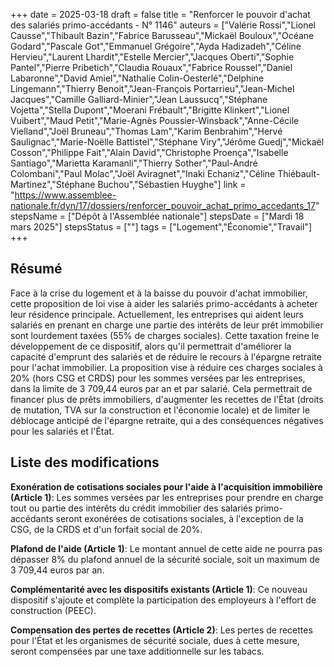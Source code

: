 +++
date = 2025-03-18
draft = false
title = "Renforcer le pouvoir d'achat des salariés primo-accédants - N° 1146"
auteurs = ["Valérie Rossi","Lionel Causse","Thibault Bazin","Fabrice Barusseau","Mickaël Bouloux","Océane Godard","Pascale Got","Emmanuel Grégoire","Ayda Hadizadeh","Céline Hervieu","Laurent Lhardit","Estelle Mercier","Jacques Oberti","Sophie Pantel","Pierre Pribetich","Claudia Rouaux","Fabrice Roussel","Daniel Labaronne","David Amiel","Nathalie Colin-Oesterlé","Delphine Lingemann","Thierry Benoit","Jean-François Portarrieu","Jean-Michel Jacques","Camille Galliard-Minier","Jean Laussucq","Stéphane Vojetta","Stella Dupont","Moerani Frébault","Brigitte Klinkert","Lionel Vuibert","Maud Petit","Marie-Agnès Poussier-Winsback","Anne-Cécile Vielland","Joël Bruneau","Thomas Lam","Karim Benbrahim","Hervé Saulignac","Marie-Noëlle Battistel","Stéphane Viry","Jérôme Guedj","Mickaël Cosson","Philippe Fait","Alain David","Christophe Proença","Isabelle Santiago","Marietta Karamanli","Thierry Sother","Paul-André Colombani","Paul Molac","Joël Aviragnet","Inaki Echaniz","Céline Thiébault-Martinez","Stéphane Buchou","Sébastien Huyghe"]
link = "https://www.assemblee-nationale.fr/dyn/17/dossiers/renforcer_pouvoir_achat_primo_accedants_17"
stepsName = ["Dépôt à l'Assemblée nationale"]
stepsDate = ["Mardi 18 mars 2025"]
stepsStatus = [""]
tags = ["Logement","Économie","Travail"]
+++

## Résumé

Face à la crise du logement et à la baisse du pouvoir d'achat immobilier, cette proposition de loi vise à aider les salariés primo-accédants à acheter leur résidence principale. Actuellement, les entreprises qui aident leurs salariés en prenant en charge une partie des intérêts de leur prêt immobilier sont lourdement taxées (55% de charges sociales). Cette taxation freine le développement de ce dispositif, alors qu'il permettrait d'améliorer la capacité d'emprunt des salariés et de réduire le recours à l'épargne retraite pour l'achat immobilier. La proposition vise à réduire ces charges sociales à 20% (hors CSG et CRDS) pour les sommes versées par les entreprises, dans la limite de 3 709,44 euros par an et par salarié. Cela permettrait de financer plus de prêts immobiliers, d'augmenter les recettes de l'État (droits de mutation, TVA sur la construction et l'économie locale) et de limiter le déblocage anticipé de l'épargne retraite, qui a des conséquences négatives pour les salariés et l'État.

## Liste des modifications

**Exonération de cotisations sociales pour l'aide à l'acquisition immobilière (Article 1)**: Les sommes versées par les entreprises pour prendre en charge tout ou partie des intérêts du crédit immobilier des salariés primo-accédants seront exonérées de cotisations sociales, à l'exception de la CSG, de la CRDS et d'un forfait social de 20%.

**Plafond de l'aide (Article 1)**: Le montant annuel de cette aide ne pourra pas dépasser 8% du plafond annuel de la sécurité sociale, soit un maximum de 3 709,44 euros par an.

**Complémentarité avec les dispositifs existants (Article 1)**: Ce nouveau dispositif s'ajoute et complète la participation des employeurs à l'effort de construction (PEEC).

**Compensation des pertes de recettes (Article 2)**: Les pertes de recettes pour l'État et les organismes de sécurité sociale, dues à cette mesure, seront compensées par une taxe additionnelle sur les tabacs.
